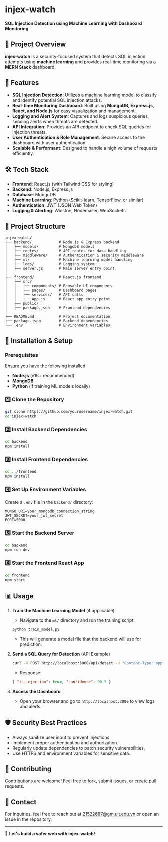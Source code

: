 # injex-watch

**SQL Injection Detection using Machine Learning with Dashboard Monitoring**

## 📌 Project Overview
**injex-watch** is a security-focused system that detects SQL injection attempts using **machine learning** and provides real-time monitoring via a **MERN Stack** dashboard.

## 🚀 Features
- **SQL Injection Detection**: Utilizes a machine learning model to classify and identify potential SQL injection attacks.
- **Real-time Monitoring Dashboard**: Built using **MongoDB, Express.js, React, and Node.js** for easy visualization and management.
- **Logging and Alert System**: Captures and logs suspicious queries, sending alerts when threats are detected.
- **API Integration**: Provides an API endpoint to check SQL queries for injection threats.
- **User Authentication & Role Management**: Secure access to the dashboard with user authentication.
- **Scalable & Performant**: Designed to handle a high volume of requests efficiently.

## 🛠️ Tech Stack
- **Frontend**: React.js (with Tailwind CSS for styling)
- **Backend**: Node.js, Express.js
- **Database**: MongoDB
- **Machine Learning**: Python (Scikit-learn, TensorFlow, or similar)
- **Authentication**: JWT (JSON Web Token)
- **Logging & Alerting**: Winston, Nodemailer, WebSockets

## 📂 Project Structure
```
injex-watch/
├── backend/            # Node.js & Express backend
│   ├── models/         # MongoDB models
│   ├── routes/         # API routes for data handling
│   ├── middleware/     # Authentication & security middleware
│   ├── ml/             # Machine learning model handling
│   ├── logs/           # Logging system
│   ├── server.js       # Main server entry point
│
├── frontend/           # React.js frontend
│   ├── src/
│   │   ├── components/ # Reusable UI components
│   │   ├── pages/      # Dashboard pages
│   │   ├── services/   # API calls
│   │   ├── App.js      # React app entry point
│   ├── public/
│   ├── package.json    # Frontend dependencies
│
├── README.md           # Project documentation
├── package.json        # Backend dependencies
└── .env                # Environment variables
```

## 🔧 Installation & Setup
### Prerequisites
Ensure you have the following installed:
- **Node.js** (v16+ recommended)
- **MongoDB**
- **Python** (if training ML models locally)

### 1️⃣ Clone the Repository
```sh
git clone https://github.com/yourusername/injex-watch.git
cd injex-watch
```

### 2️⃣ Install Backend Dependencies
```sh
cd backend
npm install
```

### 3️⃣ Install Frontend Dependencies
```sh
cd ../frontend
npm install
```

### 4️⃣ Set Up Environment Variables
Create a `.env` file in the `backend/` directory:
```
MONGO_URI=your_mongodb_connection_string
JWT_SECRET=your_jwt_secret
PORT=5000
```

### 5️⃣ Start the Backend Server
```sh
cd backend
npm run dev
```

### 6️⃣ Start the Frontend React App
```sh
cd frontend
npm start
```

## 📊 Usage
1. **Train the Machine Learning Model** (if applicable)
   - Navigate to the `ml/` directory and run the training script:
   ```sh
   python train_model.py
   ```
   - This will generate a model file that the backend will use for prediction.

2. **Send a SQL Query for Detection** (API Example)
   ```sh
   curl -X POST http://localhost:5000/api/detect -H "Content-Type: application/json" -d '{ "query": "SELECT * FROM users WHERE id='1' OR '1'='1'" }'
   ```
   - Response:
   ```json
   { "is_injection": true, "confidence": 98.5 }
   ```

3. **Access the Dashboard**
   - Open your browser and go to `http://localhost:3000` to view logs and alerts.

## 🛡️ Security Best Practices
- Always sanitize user input to prevent injections.
- Implement proper authentication and authorization.
- Regularly update dependencies to patch security vulnerabilities.
- Use HTTPS and environment variables for sensitive data.

## 🤝 Contributing
Contributions are welcome! Feel free to fork, submit issues, or create pull requests.


## 📧 Contact
For inquiries, feel free to reach out at [21522687@gm.uit.edu.vn](https://mail.google.com/mail) or open an issue in the repository.

---

🚀 **Let's build a safer web with injex-watch!**
 